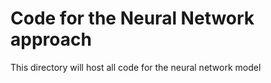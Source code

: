 # Code for the Neural Network approach

This directory will host all code for the neural network model